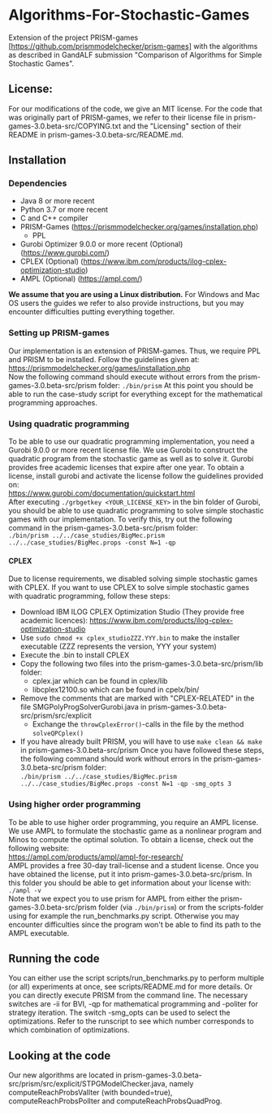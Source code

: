 # Algorithms-For-Stochastic-Games

Extension of the project PRISM-games [https://github.com/prismmodelchecker/prism-games] with the algorithms as described in GandALF submission "Comparison of Algorithms for Simple Stochastic Games".

## License:

For our modifications of the code, we give an MIT license. For the code that was originally part of PRISM-games, we refer to their license file in prism-games-3.0.beta-src/COPYING.txt and the "Licensing" section of their README in prism-games-3.0.beta-src/README.md.

## Installation

### Dependencies
- Java 8 or more recent
- Python 3.7 or more recent
- C and C++ compiler
- PRISM-Games (https://prismmodelchecker.org/games/installation.php)
  - PPL
- Gurobi Optimizer 9.0.0 or more recent (Optional) (https://www.gurobi.com/)
- CPLEX (Optional) (https://www.ibm.com/products/ilog-cplex-optimization-studio)
- AMPL (Optional) (https://ampl.com/)

**We assume that you are using a Linux distribution.** For Windows and Mac OS users the guides we refer to also provide instructions, but you may encounter difficulties putting everything together.

### Setting up PRISM-games

Our implementation is an extension of PRISM-games.
Thus, we require PPL and PRISM to be installed.
Follow the guidelines given at:<br/>
https://prismmodelchecker.org/games/installation.php<br/>
Now the following command should execute without errors from the prism-games-3.0.beta-src/prism folder:
`./bin/prism`
At this point you should be able to run the case-study script for everything except for the mathematical programming approaches.


### Using quadratic programming
To be able to use our quadratic programming implementation, you need a Gurobi 9.0.0 or more recent license file. We use Gurobi to construct the quadratic program from the stochastic game as well as to solve it. Gurobi provides free academic licenses that expire after one year.
To obtain a license, install gurobi and activate the license follow the guidelines provided on:<br/>
https://www.gurobi.com/documentation/quickstart.html<br/>
After executing `./grbgetkey <YOUR_LICENSE_KEY>` in the bin folder of Gurobi, you should be able to use quadratic programming to solve simple stochastic games with our implementation. To verify this, try out the following command in the prism-games-3.0.beta-src/prism folder:<br/>
`./bin/prism ../../case_studies/BigMec.prism ../../case_studies/BigMec.props -const N=1 -qp`

#### CPLEX
Due to license requirements, we disabled solving simple stochastic games with CPLEX.
If you want to use CPLEX to solve simple stochastic games with quadratic programming, follow these steps:
- Download IBM ILOG CPLEX Optimization Studio (They provide free academic licences): https://www.ibm.com/products/ilog-cplex-optimization-studio
- Use `sudo chmod +x cplex_studioZZZ.YYY.bin` to make the installer executable (ZZZ represents the version, YYY your system)
- Execute the .bin to install CPLEX
- Copy the following two files into the prism-games-3.0.beta-src/prism/lib folder:
  - cplex.jar which can be found in cplex/lib
  - libcplex12100.so which can be found in cpelx/bin/<YourSystem>
- Remove the comments that are marked with "CPLEX-RELATED" in the file SMGPolyProgSolverGurobi.java in prism-games-3.0.beta-src/prism/src/explicit
  - Exchange the `throwCplexError()`-calls in the file by the method `solveQPCplex()`
- If you have already built PRISM, you will have to use `make clean && make` in prism-games-3.0.beta-src/prism
Once you have followed these steps, the following command should work without errors in the prism-games-3.0.beta-src/prism folder:<br/>
`./bin/prism ../../case_studies/BigMec.prism ../../case_studies/BigMec.props -const N=1 -qp -smg_opts 3`

### Using higher order programming
To be able to use higher order programming, you require an AMPL license. We use AMPL to formulate the stochastic game as a nonlinear program and Minos to compute the optimal solution.
To obtain a license, check out the following website:<br/>
https://ampl.com/products/ampl/ampl-for-research/<br/>
AMPL provides a free 30-day trail-license and a student license. Once you have obtained the license, put it into prism-games-3.0.beta-src/prism. In this folder you should be able to get information about your license with:<br/>
`./ampl -v`<br/>
Note that we expect you to use prism for AMPL from either the prism-games-3.0.beta-src/prism folder (via `./bin/prism`) or from the scripts-folder using for example the run_benchmarks.py script. Otherwise you may encounter difficulties since the program won't be able to find its path to the AMPL executable.

## Running the code

You can either use the script scripts/run_benchmarks.py to perform multiple (or all) experiments at once, see scripts/README.md for more details.
Or you can directly execute PRISM from the command line. The necessary switches are -ii for BVI, -qp for mathematical programming and -politer for strategy iteration.
The switch -smg_opts can be used to select the optimizations. Refer to the runscript to see which number corresponds to which combination of optimizations.

## Looking at the code

Our new algorithms are located in prism-games-3.0.beta-src/prism/src/explicit/STPGModelChecker.java, namely computeReachProbsValIter (with bounded=true), computeReachProbsPolIter and computeReachProbsQuadProg.
